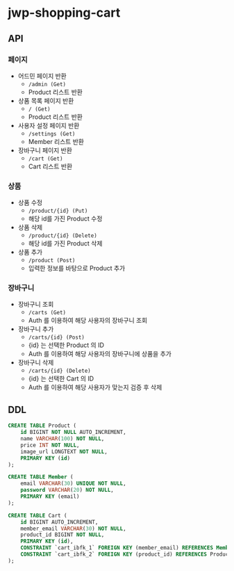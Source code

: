 # jwp-shopping-cart

## API

### 페이지
- 어드민 페이지 반환
  - `/admin (Get)`
  - Product 리스트 반환
- 상품 목록 페이지 반환
  - `/ (Get)` 
  - Product 리스트 반환
- 사용자 설정 페이지 반환
  - `/settings (Get)`
  - Member 리스트 반환
- 장바구니 페이지 반환
  - `/cart (Get)`
  - Cart 리스트 반환

### 상품
- 상품 수정
  - `/product/{id} (Put)`
  - 해당 id를 가진 Product 수정
- 상품 삭제
  - `/product/{id} (Delete)`
  - 해당 id를 가진 Product 삭제
- 상품 추가
  - `/product (Post)`
  - 입력한 정보를 바탕으로 Product 추가

### 장바구니
- 장바구니 조회
  - `/carts (Get)`
  - Auth 를 이용하여 해당 사용자의 장바구니 조회
- 장바구니 추가
  - `/carts/{id} (Post)`
  - {id} 는 선택한 Product 의 ID
  - Auth 를 이용하여 해당 사용자의 장바구니에 상품을 추가
- 장바구니 삭제
  - `/carts/{id} (Delete)`
  - {id} 는 선택한 Cart 의 ID
  - Auth 를 이용하여 해당 사용자가 맞는지 검증 후 삭제

## DDL

```sql
CREATE TABLE Product (
    id BIGINT NOT NULL AUTO_INCREMENT,
    name VARCHAR(100) NOT NULL,
    price INT NOT NULL,
    image_url LONGTEXT NOT NULL,
    PRIMARY KEY (id)
);

CREATE TABLE Member (
    email VARCHAR(30) UNIQUE NOT NULL,
    password VARCHAR(20) NOT NULL,
    PRIMARY KEY (email)
);

CREATE TABLE Cart (
    id BIGINT AUTO_INCREMENT,
    member_email VARCHAR(30) NOT NULL,
    product_id BIGINT NOT NULL,
    PRIMARY KEY (id),
    CONSTRAINT `cart_ibfk_1` FOREIGN KEY (member_email) REFERENCES Member (email) ON DELETE CASCADE,
    CONSTRAINT `cart_ibfk_2` FOREIGN KEY (product_id) REFERENCES Product (id) ON DELETE CASCADE
);
```
